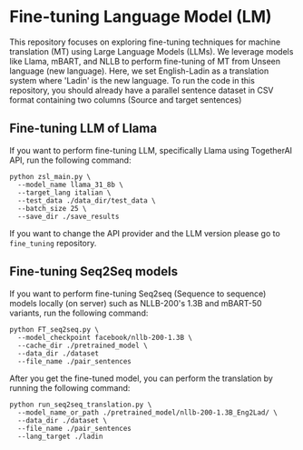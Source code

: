 # Fine-tuning Language Model (LM) 
This repository focuses on exploring fine-tuning techniques for machine translation (MT) using Large Language Models (LLMs). We leverage models like Llama, mBART, and NLLB to perform fine-tuning of MT from Unseen language (new language). Here, we set English-Ladin as a translation system where 'Ladin' is the new language. To run the code in this repository, you should already have a parallel sentence dataset in CSV format containing two columns (Source and target sentences)

## Fine-tuning LLM of Llama
If you want to perform fine-tuning LLM, specifically Llama using TogetherAI API, run the following command:
```
python zsl_main.py \
  --model_name llama_31_8b \
  --target_lang italian \
  --test_data ./data_dir/test_data \
  --batch_size 25 \
  --save_dir ./save_results
```
If you want to change the API provider and the LLM version please go to `fine_tuning` repository.

## Fine-tuning Seq2Seq models
If you want to perform fine-tuning Seq2seq (Sequence to sequence) models locally (on server) such as NLLB-200's 1.3B and mBART-50 variants, run the following command:
```
python FT_seq2seq.py \
  --model_checkpoint facebook/nllb-200-1.3B \
  --cache_dir ./pretrained_model \
  --data_dir ./dataset
  --file_name ./pair_sentences
```

After you get the fine-tuned model, you can perform the translation by running the following command:
```
python run_seq2seq_translation.py \
  --model_name_or_path ./pretrained_model/nllb-200-1.3B_Eng2Lad/ \
  --data_dir ./dataset \
  --file_name ./pair_sentences
  --lang_target ./ladin
```
